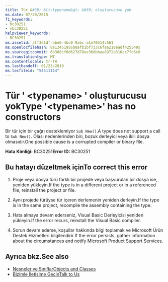```yaml
---
title: Tür &#39; &lt;typename&gt; &#39; oluşturucusu yok
ms.date: 07/20/2015
f1_keywords:
- bc30251
- vbc30251
helpviewer_keywords:
- BC30251
ms.assetid: aff3e1df-abe6-4bc0-9abc-a1e70514c561
ms.openlocfilehash: 8a13451956b8afb1bf733c6faa218eadf4255495
ms.sourcegitcommit: 6b308cf6d627d78ee36dbbae8972a310ac7fd6c8
ms.translationtype: MT
ms.contentlocale: tr-TR
ms.lasthandoff: 01/23/2019
ms.locfileid: "54511114"
---
```

# <a name="type-39lttypenamegt39-has-no-constructors"></a><span data-ttu-id="6d028-102">Tür &#39; &lt;typename&gt; &#39; oluşturucusu yok</span><span class="sxs-lookup"><span data-stu-id="6d028-102">Type &#39;&lt;typename&gt;&#39; has no constructors</span></span>
<span data-ttu-id="6d028-103">Bir tür için bir çağrı desteklemiyor `Sub New()`.</span><span class="sxs-lookup"><span data-stu-id="6d028-103">A type does not support a call to `Sub New()`.</span></span> <span data-ttu-id="6d028-104">Olası nedenlerinden biri, bozuk derleyici veya ikili dosya olmasıdır.</span><span class="sxs-lookup"><span data-stu-id="6d028-104">One possible cause is a corrupted compiler or binary file.</span></span>  
  
 <span data-ttu-id="6d028-105">**Hata Kimliği:** BC30251</span><span class="sxs-lookup"><span data-stu-id="6d028-105">**Error ID:** BC30251</span></span>  
  
## <a name="to-correct-this-error"></a><span data-ttu-id="6d028-106">Bu hatayı düzeltmek için</span><span class="sxs-lookup"><span data-stu-id="6d028-106">To correct this error</span></span>  
  
1.  <span data-ttu-id="6d028-107">Proje veya dosya türü farklı bir projede veya başvurulan bir dosya ise, yeniden yükleyin.</span><span class="sxs-lookup"><span data-stu-id="6d028-107">If the type is in a different project or in a referenced file, reinstall the project or file.</span></span>  
  
2.  <span data-ttu-id="6d028-108">Aynı projede türüyse tür içeren derlemenin yeniden derleyin.</span><span class="sxs-lookup"><span data-stu-id="6d028-108">If the type is in the same project, recompile the assembly containing the type.</span></span>  
  
3.  <span data-ttu-id="6d028-109">Hata almaya devam ederseniz, Visual Basic Derleyicisi yeniden yükleyin.</span><span class="sxs-lookup"><span data-stu-id="6d028-109">If the error recurs, reinstall the Visual Basic compiler.</span></span>  
  
4.  <span data-ttu-id="6d028-110">Sorun devam ederse, koşullar hakkında bilgi toplamak ve Microsoft Ürün Destek Hizmetleri bilgilendirir.</span><span class="sxs-lookup"><span data-stu-id="6d028-110">If the error persists, gather information about the circumstances and notify Microsoft Product Support Services.</span></span>  
  
## <a name="see-also"></a><span data-ttu-id="6d028-111">Ayrıca bkz.</span><span class="sxs-lookup"><span data-stu-id="6d028-111">See also</span></span>
- [<span data-ttu-id="6d028-112">Nesneler ve Sınıflar</span><span class="sxs-lookup"><span data-stu-id="6d028-112">Objects and Classes</span></span>](../../../visual-basic/programming-guide/language-features/objects-and-classes/index.md)
- [<span data-ttu-id="6d028-113">Bizimle İletişime Geçin</span><span class="sxs-lookup"><span data-stu-id="6d028-113">Talk to Us</span></span>](/visualstudio/ide/talk-to-us)
